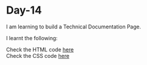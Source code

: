 # Day-14
I am learning to build a Technical Documentation Page.

I learnt the following:


Check the HTML code [here](./index.html)  
Check the CSS code [here](./styles.css)